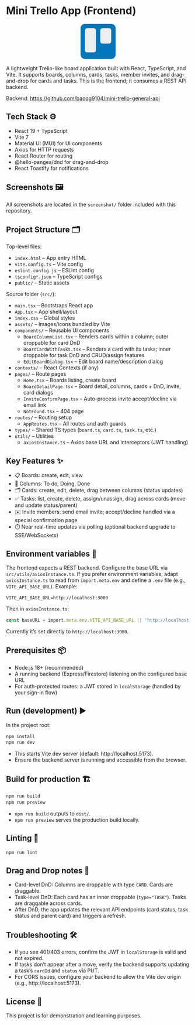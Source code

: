 # Mini Trello App (Frontend)

<p align="center">
  <img src="public/trello-icon.png" alt="Mini Trello" width="96" height="96" />
</p>

A lightweight Trello-like board application built with React, TypeScript, and Vite. It supports boards, columns, cards, tasks, member invites, and drag-and-drop for cards and tasks. This is the frontend; it consumes a REST API backend.

Backend: https://github.com/baoqg9104/mini-trello-general-api

## Tech Stack ⚙️
- React 19 + TypeScript
- Vite 7
- Material UI (MUI) for UI components
- Axios for HTTP requests
- React Router for routing
- @hello-pangea/dnd for drag-and-drop
- React Toastify for notifications

## Screenshots 🖼️

All screenshots are located in the `screenshot/` folder included with this repository.

## Project Structure 🗂️

Top-level files:
- `index.html` – App entry HTML
- `vite.config.ts` – Vite config
- `eslint.config.js` – ESLint config
- `tsconfig*.json` – TypeScript configs
- `public/` – Static assets

Source folder (`src/`):
- `main.tsx` – Bootstraps React app
- `App.tsx` – App shell/layout
- `index.css` – Global styles
- `assets/` – Images/icons bundled by Vite
- `components/` – Reusable UI components
  - `BoardColumnList.tsx` – Renders cards within a column; outer droppable for card DnD
  - `BoardCardWithTasks.tsx` – Renders a card with its tasks; inner droppable for task DnD and CRUD/assign features
  - `EditBoardDialog.tsx` – Edit board name/description dialog
- `contexts/` – React Contexts (if any)
- `pages/` – Route pages
  - `Home.tsx` – Boards listing, create board
  - `BoardDetailPage.tsx` – Board detail, columns, cards + DnD, invite, card dialogs
  - `InviteConfirmPage.tsx` – Auto-process invite accept/decline via email link
  - `NotFound.tsx` – 404 page
- `routes/` – Routing setup
  - `AppRoutes.tsx` – All routes and auth guards
- `types/` – Shared TS types (`board.ts`, `card.ts`, `task.ts`, etc.)
- `utils/` – Utilities
  - `axiosInstance.ts` – Axios base URL and interceptors (JWT handling)

## Key Features ✨
- 📋 Boards: create, edit, view
- 🧱 Columns: To do, Doing, Done
- 🗂️ Cards: create, edit, delete, drag between columns (status updates)
- ✅ Tasks: list, create, delete, assign/unassign, drag across cards (move and update status/parent)
- ✉️ Invite members: send email invite; accept/decline handled via a special confirmation page
- ⏱️ Near real-time updates via polling (optional backend upgrade to SSE/WebSockets)

## Environment variables 🔧

The frontend expects a REST backend. Configure the base URL via `src/utils/axiosInstance.ts`. If you prefer environment variables, adapt `axiosInstance.ts` to read from `import.meta.env` and define a `.env` file (e.g., `VITE_API_BASE_URL`). Example:

```
VITE_API_BASE_URL=http://localhost:3000
```

Then in `axiosInstance.ts`:

```ts
const baseURL = import.meta.env.VITE_API_BASE_URL || 'http://localhost:3000';
```

Currently it’s set directly to `http://localhost:3000`.

## Prerequisites 📦
- Node.js 18+ (recommended)
- A running backend (Express/Firestore) listening on the configured base URL
- For auth-protected routes: a JWT stored in `localStorage` (handled by your sign-in flow)

## Run (development) ▶️

In the project root:

```powershell
npm install
npm run dev
```

- This starts Vite dev server (default: http://localhost:5173).
- Ensure the backend server is running and accessible from the browser.

## Build for production 🏗️

```powershell
npm run build
npm run preview
```

- `npm run build` outputs to `dist/`.
- `npm run preview` serves the production build locally.

## Linting 🧹

```powershell
npm run lint
```

## Drag and Drop notes 🧲
- Card-level DnD: Columns are droppable with type `CARD`. Cards are draggable.
- Task-level DnD: Each card has an inner droppable (`type="TASK"`). Tasks are draggable across cards.
- After DnD, the app updates the relevant API endpoints (card status, task status and parent card) and triggers a refresh.

## Troubleshooting 🛠️
- If you see 401/403 errors, confirm the JWT in `localStorage` is valid and not expired.
- If tasks don’t appear after a move, verify the backend supports updating a task’s `cardId` and `status` via PUT.
- For CORS issues, configure your backend to allow the Vite dev origin (e.g., http://localhost:5173).

## License 📄
This project is for demonstration and learning purposes.
